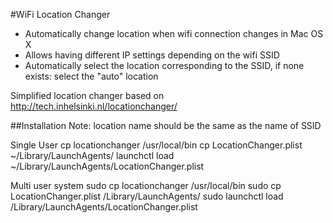 #WiFi Location Changer
* Automatically change location when wifi connection changes in Mac OS X
* Allows having different IP settings depending on the wifi SSID
* Automatically select the location corresponding to the SSID, if none
  exists: select the "auto" location

Simplified location changer based on http://tech.inhelsinki.nl/locationchanger/

##Installation
Note: location name should be the same as the name of SSID

Single User
    cp locationchanger /usr/local/bin
    cp LocationChanger.plist ~/Library/LaunchAgents/
    launchctl load ~/Library/LaunchAgents/LocationChanger.plist

Multi user system
    sudo cp locationchanger /usr/local/bin
    sudo cp LocationChanger.plist /Library/LaunchAgents/
    sudo launchctl load /Library/LaunchAgents/LocationChanger.plist
